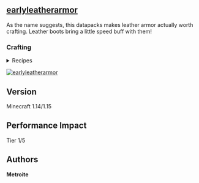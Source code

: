 ## [earlyleatherarmor](https://download.metroite.de/#/home?url=https://github.com/Metroite/datapacks/tree/1.14/earlyleatherarmor&rootDirectory=false)

As the name suggests, this datapacks makes leather armor actually worth crafting. Leather boots bring a little speed buff with them!

### Crafting

<details>
<summary>Recipes</summary>
<br>

*/ - Stick*

*L - Leather*

**Leather Helmet:**
```
/L/
/ /

```

**Leather Chestplate:**
```
/ /
/L/
/L/
```

**Leather Leggings:**
```
/L/
/ /
/ /
```

**Leather Boots:**
```

/ /
L L
```

</details>

<a href="https://download.metroite.de/#/home?url=https://github.com/Metroite/datapacks/tree/1.14/earlyleatherarmor&rootDirectory=false" rel="All recipes">![earlyleatherarmor](earlyleatherarmor.png?raw=true "All recipes")</a>

## Version

Minecraft 1.14/1.15

## Performance Impact

Tier 1/5

## Authors

**Metroite**
